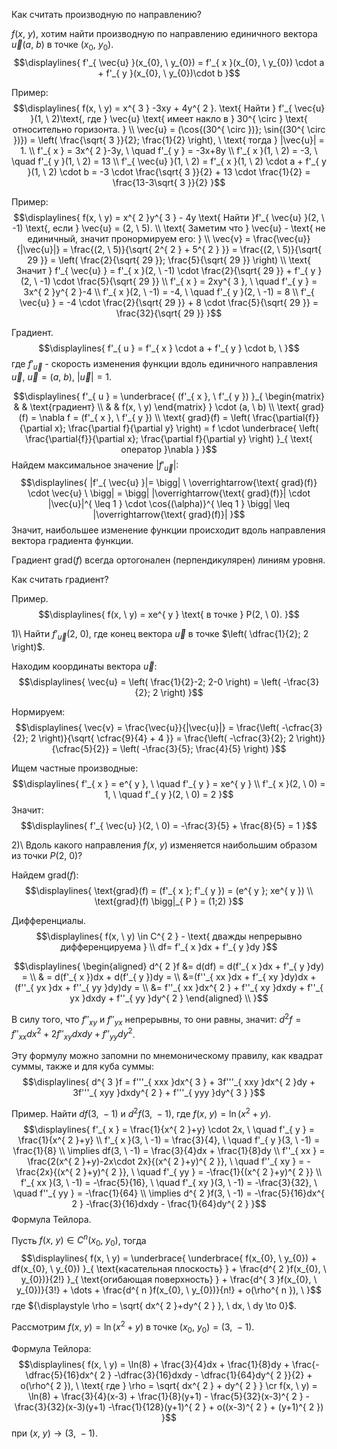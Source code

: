 Как считать производную по направлению?

${\displaystyle f(x, \ y)}$, хотим найти производную по направлению единичного вектора ${\displaystyle \vec{u}(a, \ b)}$ в точке ${\displaystyle (x_{0}, \ y_{0})}$.
$$\displaylines{
f'_{ \vec{u} }(x_{0}, \  y_{0}) = f'_{ x }(x_{0}, \  y_{0}) \cdot  a + f'_{ y }(x_{0}, \  y_{0})\cdot b
}$$

Пример:
$$\displaylines{
f(x, \  y) = x^{ 3 } -3xy + 4y^{ 2 }. \text{ Найти } f'_{ \vec{u} }(1, \  2)\text{, где } \vec{u} \text{ имеет накло в  } 30^{ \circ } \text{ относительно горизонта. } \\
\vec{u} = (\cos{(30^{ \circ })}; \sin{(30^{ \circ })}) = \left( \frac{\sqrt{ 3 }}{2};  \frac{1}{2} \right), \  \text{ тогда } |\vec{u}| = 1. \\
f'_{ x } = 3x^{ 2 }-3y, \   \quad f'_{ y } = -3x+8y \\
f'_{ x }(1, \  2) = -3, \   \quad f'_{ y }(1, \  2) = 13 \\
f'_{ \vec{u} }(1, \  2) = f'_{ x }(1, \  2) \cdot  a + f'_{ y }(1, \  2) \cdot b = -3 \cdot  \frac{\sqrt{ 3 }}{2} + 13 \cdot  \frac{1}{2} = \frac{13-3\sqrt{ 3 }}{2}
}$$

Пример:
$$\displaylines{
f(x, \  y) = x^{ 2 }y^{ 3 } - 4y \text{ Найти }f'_{ \vec{u} }(2, \  -1) \text{, если } \vec{u} = (2, \  5). \\
\text{ Заметим что } \vec{u} - \text{ не единичный, значит пронормируем его: } \\
\vec{v} = \frac{\vec{u}}{|\vec{u}|} = \frac{(2, \  5)}{\sqrt{ 2^{ 2 } + 5^{ 2 } }} = \frac{(2, \  5)}{\sqrt{ 29 }} = \left( \frac{2}{\sqrt{ 29 }}; \frac{5}{\sqrt{ 29 }} \right) \\
\text{ Значит } f'_{ \vec{u} } = f'_{ x }(2, \  -1) \cdot  \frac{2}{\sqrt{ 29 }} + f'_{ y }(2, \  -1) \cdot  \frac{5}{\sqrt{ 29 }} \\
f'_{ x } = 2xy^{ 3 }, \  \quad f'_{ y } = 3x^{ 2 }y^{ 2 }-4 \\
f'_{ x }(2, \  -1) = -4, \   \quad f'_{ y }(2, \  -1) = 8 \\
f'_{ \vec{u} } = -4 \cdot  \frac{2}{\sqrt{ 29 }} + 8 \cdot  \frac{5}{\sqrt{ 29 }} =  \frac{32}{\sqrt{ 29 }}
}$$

Градиент.
$$\displaylines{
f'_{ u } = f'_{ x } \cdot  a + f'_{ y } \cdot b, \  
}$$
где ${\displaystyle f'_{ \vec{u} } }$ - скорость изменения функции вдоль единичного направления ${\displaystyle \vec{u}}$, ${\vec{u} = (a, \ b), \ |\vec{u}| = 1}$.

$$\displaylines{
f'_{ u } = \underbrace{ (f'_{ x }, \  f'_{ y }) }_{ \begin{matrix}
 &  & \text{градиент} \\
 &  & f(x, \  y)
\end{matrix} } \cdot  (a, \  b) \\
\text{ grad}(f) = \nabla f = (f'_{ x }, \  f'_{ y }) \\
\text{ grad}(f) = \left( \frac{\partial{f}}{\partial x}; \frac{\partial f}{\partial y}  \right) = f \cdot \underbrace{ \left( \frac{\partial{f}}{\partial x}; \frac{\partial f}{\partial y}  \right) }_{ \text{ оператор }\nabla  }
}$$
Найдем максимальное значение ${\displaystyle |f'_{ \vec{u} }|:}$
$$\displaylines{
|f'_{ \vec{u} }|= \bigg| \ \overrightarrow{\text{ grad}(f)} \cdot \vec{u} \ \bigg| = \bigg| |\overrightarrow{\text{ grad}(f)}| \cdot |\vec{u}|^{ \leq 1 } \cdot  \cos{(\alpha)}^{ \leq 1 } \bigg| \leq |\overrightarrow{\text{ grad}(f)}|
}$$
Значит, наибольшее изменение функции происходит вдоль направления вектора градиента функции.

Градиент ${\displaystyle \text{ grad}(f)}$ всегда ортогонален (перпендикулярен) линиям уровня.

Как считать градиент?

Пример.
$$\displaylines{
f(x, \  y) = xe^{ y } \text{ в точке } P(2, \  0).
}$$

1)\ Найти $f'_{ \vec{u} }(2, \  0)$, где конец вектора $\vec{u}$ в точке $\left( \dfrac{1}{2}; 2 \right)$.

Находим координаты вектора ${\displaystyle \vec{u}}$:
$$\displaylines{
\vec{u} = \left( \frac{1}{2}-2; 2-0 \right) = \left( -\frac{3}{2}; 2 \right)
}$$

Нормируем:
$$\displaylines{
\vec{v} = \frac{\vec{u}}{|\vec{u}|} = \frac{\left( -\cfrac{3}{2}; 2 \right)}{\sqrt{ \cfrac{9}{4} + 4 }} = \frac{\left( -\cfrac{3}{2}; 2 \right)}{\cfrac{5}{2}} = \left( -\frac{3}{5}; \frac{4}{5} \right) 
}$$

Ищем частные производные:
$$\displaylines{
f'_{ x } = e^{ y }, \   \quad f'_{ y } = xe^{ y } \\
f'_{ x }(2, \  0) = 1, \   \quad f'_{ y }(2, \  0) = 2
}$$
Значит:
$$\displaylines{
f'_{ \vec{u} }(2, \  0) = -\frac{3}{5} + \frac{8}{5} = 1
}$$

2)\ Вдоль какого направления $f(x, \  y)$ изменяется наибольшим образом из точки $P(2, \  0)$?

Найдем ${\displaystyle \text{grad}(f): }$
$$\displaylines{
\text{grad}(f) = (f'_{ x }; f'_{ y }) = (e^{ y }; xe^{ y }) \\
\text{grad}(f) \bigg|_{ P } = (1;2) 
}$$

Дифференциалы.
$$\displaylines{
 f(x, \  y) \in  C^{ 2 } - \text{ дважды непрерывно дифференцируема } \\
 df= f'_{ x }dx + f'_{ y }dy
}$$

$$\displaylines{
\begin{aligned} 
d^{ 2 }f &= d(df) = d(f'_{ x }dx + f'_{ y }dy) = \\ & = d(f'_{ x })dx + d(f'_{ y })dy = \\ &=(f''_{ xx }dx + f'_{ xy }dy)dx + (f''_{ yx }dx + f''_{ yy }dy)dy = \\ &= f''_{ xx }dx^{ 2 } + f''_{ xy }dxdy + f''_{ yx }dxdy + f''_{ yy }dy^{ 2 }
\end{aligned} \\
}$$

В силу того, что ${\displaystyle f''_{ xy }}$ и ${\displaystyle f''_{ yx }}$ непрерывны, то они равны, значит: ${\displaystyle d^{ 2 }f = f''_{ xx }dx^{ 2 } + 2 f''_{ xy }dxdy + f''_{ yy }dy^{ 2 }}$.

Эту формулу можно запомни по мнемоническому правилу, как квадрат суммы, также и для куба суммы:
$$\displaylines{
d^{ 3 }f = f'''_{ xxx }dx^{ 3 } + 3f'''_{ xxy }dx^{ 2 }dy + 3f'''_{ xyy }dxdy^{ 2 } + f'''_{ yyy }dy^{ 3 }
}$$

Пример. Найти ${\displaystyle df(3, \ -1)}$ и ${\displaystyle d^{ 2 }f(3, \ -1)}$, где ${\displaystyle f(x, \ y) = \ln(x^{ 2 } + y)}$.
$$\displaylines{
f'_{ x } = \frac{1}{x^{ 2 }+y} \cdot  2x, \   \quad f'_{ y } = \frac{1}{x^{ 2 }+y} \\
f'_{ x }(3, \  -1) = \frac{3}{4}, \   \quad f'_{ y }(3, \  -1) = \frac{1}{8} \\
\implies df(3, \  -1) = \frac{3}{4}dx + \frac{1}{8}dy \\
f''_{ xx } = \frac{2(x^{ 2 }+y)-2x\cdot 2x}{(x^{ 2 }+y)^{ 2 }}, \   \quad f''_{ xy } =  -\frac{2x}{(x^{ 2 }+y)^{ 2 }}, \   \quad f'_{ yy } = -\frac{1}{(x^{ 2 }+y)^{ 2 }} \\
f'_{ xx }(3, \  -1) = -\frac{5}{16}, \   \quad f'_{ xy }(3, \  -1) = -\frac{3}{32}, \   \quad f''_{ yy } = -\frac{1}{64} \\
\implies d^{ 2 }f(3, \  -1) = -\frac{5}{16}dx^{ 2 } -\frac{3}{16}dxdy - \frac{1}{64}dy^{ 2 }
}$$
Формула Тейлора.

Пусть ${\displaystyle f(x, \ y) \in C^{ n }(x_{0}, \ y_{0})}$, тогда
$$\displaylines{
f(x, \  y) = \underbrace{ \underbrace{ f(x_{0}, \  y_{0}) + df(x_{0}, \  y_{0}) }_{ \text{касательная плоскость} } + \frac{d^{ 2 }f(x_{0}, \  y_{0})}{2!} }_{ \text{огибающая поверхность} } + \frac{d^{ 3 }f(x_{0}, \  y_{0})}{3!} + \dots + \frac{d^{ n }f(x_{0}, \  y_{0})}{n!} + o(\rho^{ n }), \    
}$$
где ${\displaystyle \rho = \sqrt{ dx^{ 2 }+dy^{ 2 } }, \  dx, \ dy \to 0}$.

Рассмотрим ${\displaystyle f(x, \ y) = \ln(x^{ 2 }+y)}$ в точке ${\displaystyle (x_{0}, \ y_{0}) = (3, \ -1)}$.

Формула Тейлора:
$$\displaylines{
f(x, \  y) = \ln(8) + \frac{3}{4}dx + \frac{1}{8}dy + \frac{-\dfrac{5}{16}dx^{ 2 } -\dfrac{3}{16}dxdy - \dfrac{1}{64}dy^{ 2 }}{2} + o(\rho^{ 2 }), \  \text{ где } \rho = \sqrt{ dx^{ 2 } + dy^{ 2 } } \cr
f(x, \  y) = \ln(8) + \frac{3}{4}(x-3) + \frac{1}{8}(y+1) - \frac{5}{32}(x-3)^{ 2 } - \frac{3}{32}(x-3)(y+1) -\frac{1}{128}(y+1)^{ 2 } + o((x-3)^{ 2 } + (y+1)^{ 2 })
}$$
при ${\displaystyle (x, \ y) \to (3, \ -1)}$.